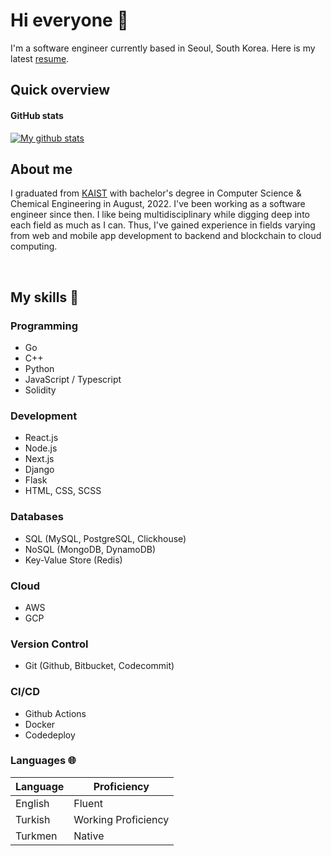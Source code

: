 # Hi everyone :wave:

I'm a software engineer currently based in Seoul, South Korea. Here is my latest [resume](https://intizar-t.github.io/resume/).

## Quick overview

#### GitHub stats

<a href="https://github.com/anuraghazra/github-readme-stats">
  <img align="center" src="https://github-readme-stats.anuraghazra1.vercel.app/api?username=Intizar-T&theme=dracula" alt="My github stats" />
</a>

<br />

## About me

I graduated from [KAIST](https://www.kaist.ac.kr/en/) with bachelor's degree in Computer Science & Chemical Engineering in August, 2022. I've been working as a software engineer since then. I like being
multidisciplinary while digging deep into each field as much as I can. Thus, I've gained experience in fields varying from web and mobile app development to backend and blockchain to cloud computing.

<br />

## My skills 📜

### Programming

- Go
- C++
- Python
- JavaScript / Typescript
- Solidity

### Development

- React.js
- Node.js
- Next.js
- Django
- Flask
- HTML, CSS, SCSS

### Databases

- SQL (MySQL, PostgreSQL, Clickhouse)
- NoSQL (MongoDB, DynamoDB)
- Key-Value Store (Redis)

### Cloud

- AWS
- GCP

### Version Control

- Git (Github, Bitbucket, Codecommit)

### CI/CD
- Github Actions
- Docker
- Codedeploy

### Languages 🌐

| Language | Proficiency         |
| -------- | ------------------- |
| English  | Fluent              |
| Turkish  | Working Proficiency |
| Turkmen  | Native              |
